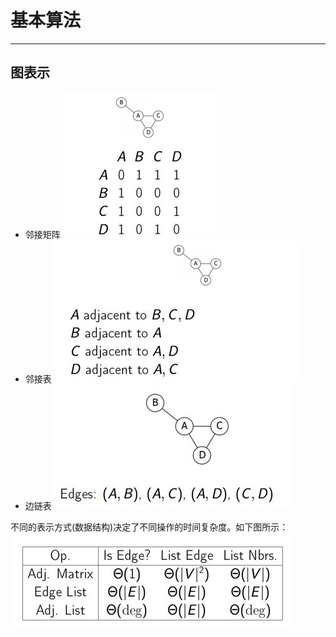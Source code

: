 # 基本算法
***
## 图表示
- 邻接矩阵
![邻接矩阵](./images/matrix_graph.jpg)
- 邻接表
![邻接表](./images/adj_graph.jpg)
- 边链表
![边链表](./images/agj_list_graph.jpg)

不同的表示方式(数据结构)决定了不同操作的时间复杂度。如下图所示：
![时间复杂度](./images/algorithm_complex.jpg)


